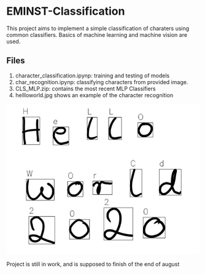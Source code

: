 # EMINST-Classification
This project aims to implement a simple classification of charaters using common classifiers. Basics of machine learning and machine vision are used.
## Files
1. character_classification.ipynp: training and testing of models
2. char_recognition.ipynp: classifying characters from provided image.
3. CLS_MLP.zip: contains the most recent MLP Classifiers
4. hellloworld.jpg shows an example of the character recognition

![ ](https://github.com/NelsonIg/EMINST-Classification/blob/master/helloworld.jpg)

Project is still in work, and is supposed to finish of the end of august

